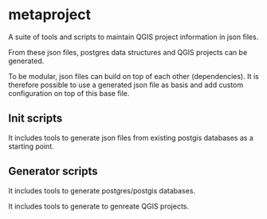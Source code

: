 # metaproject

A suite of tools and scripts to maintain QGIS project information in json files.

From these json files, postgres data structures and QGIS projects can be generated.

To be modular, json files can build on top of each other (dependencies). It is 
therefore possible to use a generated json file as basis and add custom configuration
on top of this base file.

## Init scripts

It includes tools to generate json files from existing postgis databases as a starting
point.

## Generator scripts

It includes tools to generate postgres/postgis databases.

It includes tools to generate to genreate QGIS projects.
